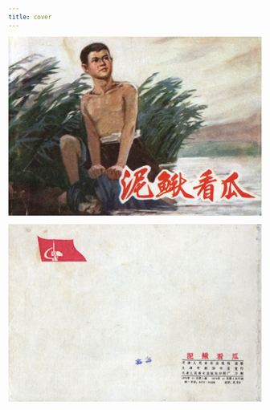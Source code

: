 ```yaml
---
title: cover
---
```


![niqiu cover](./../../../images/niqiu/seifert0397_nqkg_0001_0.jpg)

![niqiu cover](./../../../images/niqiu/seifert0397_nqkg_0062_0.jpg)